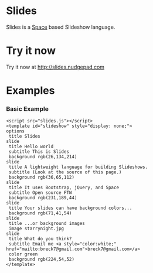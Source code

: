 Slides
======

Slides is a [Space](https://github.com/nudgepad/space) based Slideshow language.

Try it now
==========

Try it now at http://slides.nudgepad.com

Examples
========

### Basic Example

```
<script src="slides.js"></script>
<template id="slideshow" style="display: none;">
options
 title Slides
slide
 title Hello world
 subtitle This is Slides
 background rgb(26,134,214)
slide
 title A lightweight language for building Slideshows.
 subtitle (Look at the source of this page.)
 background rgb(36,65,112)
slide
 title It uses Bootstrap, jQuery, and Space
 subtitle Open source FTW
 background rgb(231,189,44)
slide
 title Your slides can have background colors...
 background rgb(71,41,54)
slide
 title ...or background images
 image starrynight.jpg
slide
 title What do you think?
 subtitle Email me <a style="color:white;" href="mailto:breck7@gmail.com">breck7@gmail.com</a> 
 color green
 background rgb(224,54,52)
</template>
```

